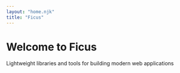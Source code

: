 ```yaml
---
layout: "home.njk"
title: "Ficus"
---
```

# Welcome to Ficus

Lightweight libraries and tools for building modern web applications
